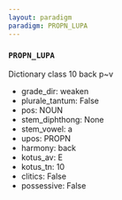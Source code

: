 ```yaml
---
layout: paradigm
paradigm: PROPN_LUPA
---
```

### ` PROPN_LUPA `

Dictionary class 10 back p~v
* grade_dir: weaken
* plurale_tantum: False
* pos: NOUN
* stem_diphthong: None
* stem_vowel: a
* upos: PROPN
* harmony: back
* kotus_av: E
* kotus_tn: 10
* clitics: False
* possessive: False
